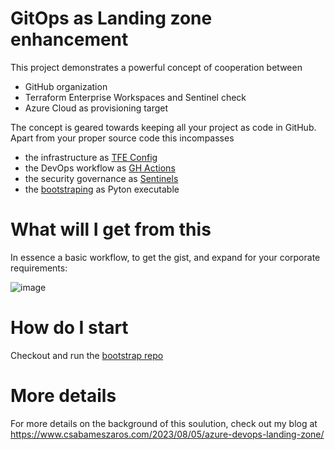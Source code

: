 # GitOps as Landing zone enhancement

This project demonstrates a powerful concept of cooperation between 
* GitHub organization
* Terraform Enterprise Workspaces and Sentinel check
* Azure Cloud as provisioning target

The concept is geared towards keeping all your project as code in GitHub. Apart from your proper source code this incompasses
* the infrastructure as [TFE Config](https://www.terraform.io/cloud-docs/vcs/github-enterprise)
* the DevOps workflow as [GH Actions](https://docs.github.com/en/actions)
* the security governance as [Sentinels](https://www.terraform.io/cloud-docs/sentinel/manage-policies)
* the [bootstraping](https://github.com/lzf-azure/bootstrap) as Pyton executable

# What will I get from this

In essence a basic workflow, to get the gist, and expand for your corporate requirements:

![image](https://user-images.githubusercontent.com/7328002/184539590-f50b4ea5-8776-4456-8fb7-c15bd5fce5f0.png)

# How do I start
Checkout and run the [bootstrap repo](https://github.com/lzf-azure/bootstrap)

# More details
For more details on the background of this soulution, check out my blog at https://www.csabameszaros.com/2023/08/05/azure-devops-landing-zone/
